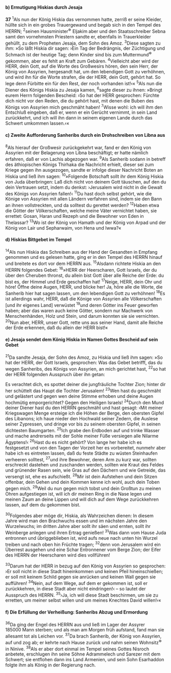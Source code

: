 #### b) Ermutigung Hiskias durch Jesaja

__37__
<sup>1</sup>Als nun der König Hiskia das vernommen hatte, zerriß er seine Kleider, hüllte sich in ein grobes Trauergewand und begab sich in den Tempel des HERRN;
<sup>2</sup>seinen Hausminister<sup title="36,3">&#x2732;</sup> Eljakim aber und den Staatsschreiber Sebna samt den vornehmsten Priestern sandte er, ebenfalls in Trauerkleider gehüllt, zu dem Propheten Jesaja, dem Sohn des Amoz.
<sup>3</sup>Diese sagten zu ihm: »So läßt Hiskia dir sagen: ›Ein Tag der Bedrängnis, der Züchtigung und Schmach ist der heutige Tag; denn Kinder sind bis zum Muttermund<sup title="d.h. zur Geburt">&#x2732;</sup> gekommen, aber es fehlt an Kraft zum Gebären.
<sup>4</sup>Vielleicht aber wird der HERR, dein Gott, auf die Worte des Großwesirs hören, den sein Herr, der König von Assyrien, hergesandt hat, um den lebendigen Gott zu verhöhnen, und wird ihn für die Worte strafen, die der HERR, dein Gott, gehört hat. So lege denn Fürbitte ein für den Rest, der noch vorhanden ist!‹«
<sup>5</sup>Als nun die Diener des Königs Hiskia zu Jesaja kamen,
<sup>6</sup>sagte dieser zu ihnen: »Bringt eurem Herrn folgenden Bescheid: ›So hat der HERR gesprochen: Fürchte dich nicht vor den Reden, die du gehört hast, mit denen die Buben des Königs von Assyrien mich geschmäht haben!
<sup>7</sup>Wisse wohl: ich will ihm den Entschluß eingeben, daß er, wenn er ein Gerücht vernimmt, in sein Land zurückkehrt, und ich will ihn dann in seinem eigenen Lande durch das Schwert umkommen lassen.‹«

#### c) Zweite Aufforderung Sanheribs durch ein Drohschreiben von Libna aus

<sup>8</sup>Als hierauf der Großwesir zurückgekehrt war, fand er den König von Assyrien mit der Belagerung von Libna beschäftigt; er hatte nämlich erfahren, daß er von Lachis abgezogen war.
<sup>9</sup>Als Sanherib sodann in betreff des äthiopischen Königs Thirhaka die Nachricht erhielt, dieser sei zum Kriege gegen ihn ausgezogen, sandte er infolge dieser Nachricht Boten an Hiskia und ließ ihm sagen:
<sup>10</sup>»Folgende Botschaft sollt ihr dem König Hiskia von Juda überbringen: Laß dich nicht von deinem Gott täuschen, auf den du dein Vertrauen setzt, indem du denkst: ›Jerusalem wird nicht in die Gewalt des Königs von Assyrien fallen!‹
<sup>11</sup>Du hast doch selbst gehört, wie die Könige von Assyrien mit allen Ländern verfahren sind, indem sie den Bann an ihnen vollstreckten, und da solltest du gerettet werden?
<sup>12</sup>Haben etwa die Götter der Völkerschaften, welche meine Väter vernichtet haben, sie errettet: Gosan, Haran und Rezeph und die Bewohner von Eden in Thelassar?
<sup>13</sup>Wo ist der König von Hamath und der König von Arpad und der König von Lair und Sepharwaim, von Hena und Iwwa?«

#### d) Hiskias Bittgebet im Tempel

<sup>14</sup>Als nun Hiskia das Schreiben aus der Hand der Gesandten in Empfang genommen und es gelesen hatte, ging er in den Tempel des HERRN hinauf und breitete es dort vor dem HERRN aus.
<sup>15</sup>Alsdann richtete Hiskia an den HERRN folgendes Gebet:
<sup>16</sup>»HERR der Heerscharen, Gott Israels, der du über den Cheruben thronst, du allein bist Gott über alle Reiche der Erde: du bist es, der Himmel und Erde geschaffen hat!
<sup>17</sup>Neige, HERR, dein Ohr und höre! Öffne deine Augen, HERR, und blicke her! Ja, höre alle die Worte, die Sanherib hier hat sagen lassen, um den lebendigen Gott zu verhöhnen!
<sup>18</sup>Es ist allerdings wahr, HERR, daß die Könige von Assyrien alle Völkerschaften [und ihr eigenes Land] verwüstet
<sup>19</sup>und deren Götter ins Feuer geworfen haben; aber das waren auch keine Götter, sondern nur Machwerk von Menschenhänden, Holz und Stein, und darum konnten sie sie vernichten.
<sup>20</sup>Nun aber, HERR, unser Gott, rette uns aus seiner Hand, damit alle Reiche der Erde erkennen, daß du allein der HERR bist!«

#### e) Jesaja sendet dem König Hiskia im Namen Gottes Bescheid auf sein Gebet

<sup>21</sup>Da sandte Jesaja, der Sohn des Amoz, zu Hiskia und ließ ihm sagen: »So hat der HERR, der Gott Israels, gesprochen: Was das Gebet betrifft, das du wegen Sanheribs, des Königs von Assyrien, an mich gerichtet hast,
<sup>22</sup>so hat der HERR folgenden Ausspruch über ihn getan:

Es verachtet dich, es spottet deiner die jungfräuliche Tochter Zion; hinter dir her schüttelt das Haupt die Tochter Jerusalem!
<sup>23</sup>Wen hast du geschmäht und gelästert und gegen wen deine Stimme erhoben und deine Augen hochmütig emporgerichtet? Gegen den Heiligen Israels!
<sup>24</sup>Durch den Mund deiner Diener hast du den HERRN geschmäht und hast gesagt: ›Mit meiner Kriegswagen Menge ersteige ich die Höhen der Berge, den obersten Gipfel des Libanons; ich haue nieder den Hochwald seiner Zedern, die Auslese seiner Zypressen, und dringe vor bis zu seinem obersten Gipfel, in seinen dichtesten Baumgarten.
<sup>25</sup>Ich grabe den Erdboden auf und trinke Wasser und mache andrerseits mit der Sohle meiner Füße versiegen alle Nilarme Ägyptens!‹
<sup>26</sup>Hast du es nicht gehört? Von lange her habe ich es festgesetzt und von den Tagen der Vorzeit her es vorbereitet, nunmehr aber habe ich es eintreten lassen, daß du feste Städte zu wüsten Steinhaufen verheeren solltest,
<sup>27</sup>und ihre Bewohner, deren Arm zu kurz war, sollten erschreckt dastehen und zuschanden werden, sollten wie Kraut des Feldes und grünender Rasen sein, wie Gras auf den Dächern und wie Getreide, das versengt ist, ehe es aufschießt.
<sup>28</sup>Mir ist dein Aufstehen und dein Sitzen offenbar, dein Gehen und dein Kommen kenne ich wohl, auch dein Toben gegen mich.
<sup>29</sup>Weil du nun gegen mich tobst und dein Großtun zu meinen Ohren aufgestiegen ist, will ich dir meinen Ring in die Nase legen und meinen Zaum an deine Lippen und will dich auf dem Wege zurückkehren lassen, auf dem du gekommen bist.

<sup>30</sup>Folgendes aber möge dir, Hiskia, als Wahrzeichen dienen: In diesem Jahre wird man den Brachwuchs essen und im nächsten Jahre den Wurzelwuchs; im dritten Jahre aber sollt ihr säen und ernten, sollt ihr Weinberge anlegen und ihren Ertrag genießen!
<sup>31</sup>Was dann vom Hause Juda entronnen und übriggeblieben ist, wird aufs neue nach unten hin Wurzel treiben und nach oben hin Früchte tragen;
<sup>32</sup>denn von Jerusalem wird ein Überrest ausgehen und eine Schar Entronnener vom Berge Zion; der Eifer des HERRN der Heerscharen wird dies vollführen!

<sup>33</sup>Darum hat der HERR in bezug auf den König von Assyrien so gesprochen: ›Er soll nicht in diese Stadt hineinkommen und keinen Pfeil hineinschießen; er soll mit keinem Schild gegen sie anrücken und keinen Wall gegen sie aufführen!
<sup>34</sup>Nein, auf dem Wege, auf dem er gekommen ist, soll er zurückkehren, in diese Stadt aber nicht eindringen!‹ – so lautet der Ausspruch des HERRN.
<sup>35</sup>›Ja, ich will diese Stadt beschirmen, um sie zu erretten, um meiner selbst willen und um meines Knechtes David willen!‹«

#### f) Die Erfüllung der Verheißung: Sanheribs Abzug und Ermordung

<sup>36</sup>Da ging der Engel des HERRN aus und ließ im Lager der Assyrer 185000 Mann sterben; und als man am Morgen früh aufstand, fand man sie allesamt tot als Leichen vor.
<sup>37</sup>Da brach Sanherib, der König von Assyrien, auf und zog ab; er kehrte nach Hause zurück und nahm seinen Wohnsitz<sup title="= seine Residenz">&#x2732;</sup> in Ninive.
<sup>38</sup>Als er aber dort einmal im Tempel seines Gottes Nisroch anbetete, erschlugen ihn seine Söhne Adrammelech und Sarezer mit dem Schwert; sie entflohen dann ins Land Armenien, und sein Sohn Esarhaddon folgte ihm als König in der Regierung nach.